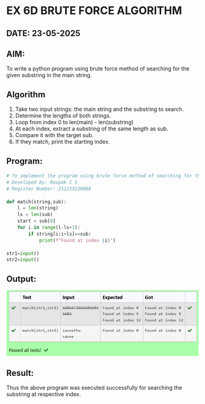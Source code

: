 # EX 6D BRUTE FORCE ALGORITHM

## DATE: 23-05-2025

## AIM:

To write a python program using brute force method of searching for the given substring in the main string.

## Algorithm

1. Take two input strings: the main string and the substring to search.
2. Determine the lengths of both strings.
3. Loop from index 0 to len(main) - len(substring)
4. At each index, extract a substring of the same length as sub.
5. Compare it with the target sub.
6. If they match, print the starting index.

## Program:

```python
# To implement the program using brute force method of searching for the given substring in the main string.
# Developed by: Roopak C S
# Register Number: 212223220088

def match(string,sub):
    l = len(string)
    ls = len(sub)
    start = sub[0]
    for i in range(l-ls+1):
        if string[i:i+ls]==sub:
            print(f"Found at index {i}")

str1=input()
str2=input()
```

## Output:

![alt text](image-4.png)

## Result:

Thus the above program was executed successfully for searching the substring at respective index.
